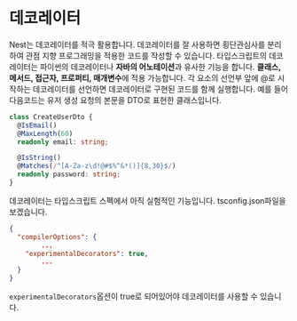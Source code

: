 # 데코레이터
Nest는 데코레이터를 적극 활용합니다. 데코레이터를 잘 사용하면 횡단관심사를 분리하여 관점 지향 프로그래밍을 적용한 코드를 작성할 수 있습니다. 타입스크립트의 데코레이터는 파이썬의 데코레이터나 **자바의 어노테이션**과 유사한 기능을 합니다. **클래스, 메서드, 접근자, 프로퍼티, 매개변수**에 적용 가능합니다. 각 요소의 선언부 앞에 @로 시작하는 데코레이터를 선언하면 데코레이터로 구현된 코드를 함께 실행합니다. 예를 들어 다음코드는 유저 생성 요청의 본문을 DTO로 표현한 클래스입니다.

```typescript
class CreateUserDto {
  @IsEmail()
  @MaxLength(60)
  readonly email: string;

  @IsString()
  @Matches(/^[A-Za-z\d!@#$%^&*()]{8,30}$/)
  readonly password: string;
}
```

데코레이터는 타입스크립트 스펙에서 아직 실험적인 기능입니다. tsconfig.json파일을 보겠습니다.

```json
{
  "compilerOptions": {
        ...
    "experimentalDecorators": true,
        ...
  }
}
```

`experimentalDecorators`옵션이 true로 되어있어야 데코레이터를 사용할 수 있습니다.